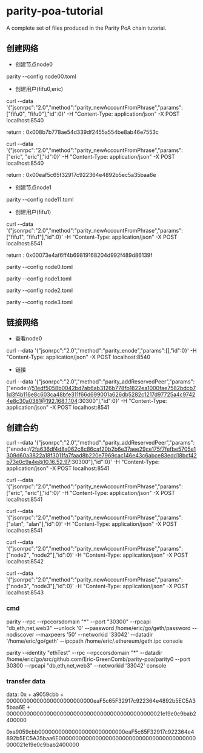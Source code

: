 # parity-poa-tutorial

A complete set of files produced in the Parity PoA chain tutorial.

## 创建网络

- 创建节点node0

parity --config node00.toml

- 创建用户(fifu0,eric)

curl --data '{"jsonrpc":"2.0","method":"parity_newAccountFromPhrase","params":["fifu0", "fifu0"],"id":0}' -H "Content-Type: application/json" -X POST localhost:8540

return : 0x008b7b778ae54d339df2455a554be8ab46e7553c

curl --data '{"jsonrpc":"2.0","method":"parity_newAccountFromPhrase","params":["eric", "eric"],"id":0}' -H "Content-Type: application/json" -X POST localhost:8540

return : 0x00eaf5c65f32917c922364e4892b5ec5a35baa6e

- 创建节点node1

parity --config node11.toml

- 创建用户(fifu1)

curl --data '{"jsonrpc":"2.0","method":"parity_newAccountFromPhrase","params":["fifu1", "fifu1"],"id":0}' -H "Content-Type: application/json" -X POST localhost:8541

return : 0x00073e4af6ff4b69819168204d992f489d86139f

parity --config node0.toml

parity --config node1.toml

parity --config node2.toml

parity --config node3.toml

## 链接网络

- 查看node0

curl --data '{"jsonrpc":"2.0","method":"parity_enode","params":[],"id":0}' -H "Content-Type: application/json" -X POST localhost:8540

- 链接

curl --data '{"jsonrpc":"2.0","method":"parity_addReservedPeer","params":["enode://51edf5058b0042bd7ab6ab3126b778fb1822ea1000fae7582bdcb71d3f4b116e8c603ca48bfe311f66d699001a626db5282c1217d97725a4c97424e8c30a0381@192.168.1.104:30300"],"id":0}' -H "Content-Type: application/json" -X POST localhost:8541

## 创建合约

curl --data '{"jsonrpc":"2.0","method":"parity_addReservedPeer","params":["enode://2fa636df4d8a062c8c86caf20b2b6e37aee29ce175f7fefbe5705e1309d60a3822a18f3011fa7faad8b220e7969cac146e43c6abce83edd18bcf42b73e0c9a4e@10.16.52.97:30300"],"id":0}' -H "Content-Type: application/json" -X POST localhost:8541

curl --data '{"jsonrpc":"2.0","method":"parity_newAccountFromPhrase","params":["eric", "eric"],"id":0}' -H "Content-Type: application/json" -X POST localhost:8541

curl --data '{"jsonrpc":"2.0","method":"parity_newAccountFromPhrase","params":["alan", "alan"],"id":0}' -H "Content-Type: application/json" -X POST localhost:8541

curl --data '{"jsonrpc":"2.0","method":"parity_newAccountFromPhrase","params":["node2", "node2"],"id":0}' -H "Content-Type: application/json" -X POST localhost:8542

curl --data '{"jsonrpc":"2.0","method":"parity_newAccountFromPhrase","params":["node3", "node3"],"id":0}' -H "Content-Type: application/json" -X POST localhost:8543

### cmd

parity --rpc --rpccorsdomain "*" --port "30300" --rpcapi "db,eth,net,web3" --unlock '0' --password /home/eric/go/geth/password --nodiscover --maxpeers '50' --networkid '33042' --datadir '/home/eric/go/geth' --ipcpath /home/eric/.ethereum/geth.ipc console

parity --identity "ethTest" --rpc --rpccorsdomain "*" --datadir /home/eric/go/src/github.com/Eric-GreenComb/parity-poa/parity0 --port 30300 --rpcapi "db,eth,net,web3" --networkid '33042' console

### transfer data

data:
0x + a9059cbb + 00000000000000000000000000eaF5c65F32917c922364e4892b5EC5A35baa6E + 00000000000000000000000000000000000000000000021e19e0c9bab2400000

0xa9059cbb00000000000000000000000000eaF5c65F32917c922364e4892b5EC5A35baa6E00000000000000000000000000000000000000000000021e19e0c9bab2400000
